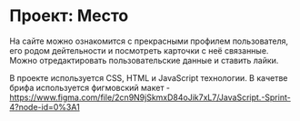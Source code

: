 # Проект: Место

На сайте можно ознакомится с прекрасными профилем пользователя, его родом дейтельности и посмотреть карточки с неё связанные.
Можно отредактировать пользовательские данные и ставить лайки.

В проекте используется CSS, HTML и JavaScript технологии. В качетве брифа используется фигмовский макет -
https://www.figma.com/file/2cn9N9jSkmxD84oJik7xL7/JavaScript.-Sprint-4?node-id=0%3A1

